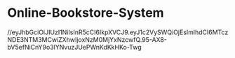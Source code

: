 # Online-Bookstore-System
//eyJhbGciOiJIUzI1NiIsInR5cCI6IkpXVCJ9.eyJ1c2VySWQiOjEsImlhdCI6MTczNDE3NTM3MCwiZXhwIjoxNzM0MjYxNzcwfQ.95-AX8-bV5efNiCnY9o3lYNvuzJUePWnKdKkHKo-Twg